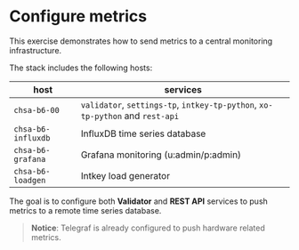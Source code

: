 # Configure metrics

This exercise demonstrates how to send metrics to a central monitoring infrastructure.

The stack includes the following hosts:

host | services
---- | --------
`chsa-b6-00` | `validator`, `settings-tp`, `intkey-tp-python`, `xo-tp-python` and `rest-api`
`chsa-b6-influxdb` | InfluxDB time series database
`chsa-b6-grafana` | Grafana monitoring (u:admin/p:admin)
`chsa-b6-loadgen` | Intkey load generator

The goal is to configure both **Validator** and **REST API** services to push metrics to a remote time series database.

> **Notice**: Telegraf is already configured to push hardware related metrics.